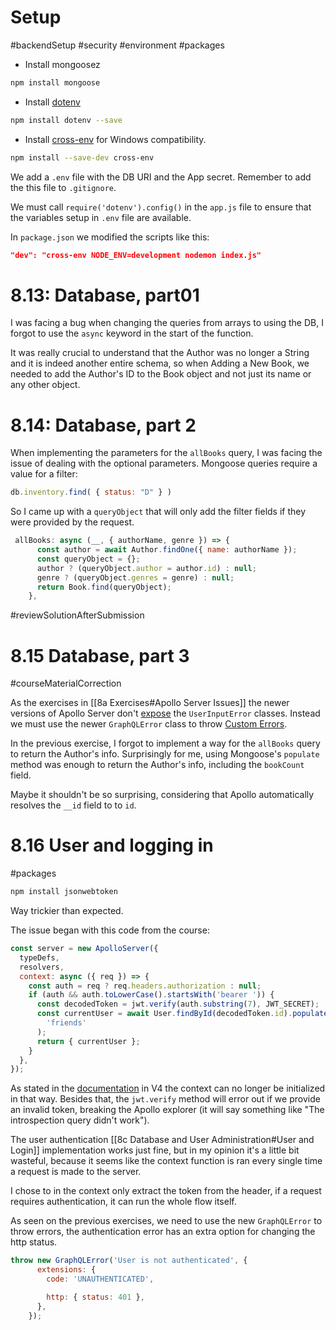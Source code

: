 # Setup
#backendSetup #security #environment #packages

- Install mongoosez
``` bash
npm install mongoose
```

- Install [dotenv](https://github.com/motdotla/dotenv)
```bash
npm install dotenv --save
```

- Install [cross-env](https://www.npmjs.com/package/cross-env) for Windows compatibility.

```bash
npm install --save-dev cross-env
```

We add a `.env` file with the DB URI and the App secret. Remember to add the this file to `.gitignore`.

We must call `require('dotenv').config()` in the `app.js` file to ensure that the variables setup in `.env` file are available.

In `package.json` we modified the scripts like this:

```json
"dev": "cross-env NODE_ENV=development nodemon index.js"
```


# 8.13: Database, part01

I was facing a bug when changing the queries from arrays to using the DB, I forgot to use the `async` keyword in the start of the function.

It was really crucial to understand that the Author was no longer a String and it is indeed another entire schema, so when Adding a New Book, we needed to add the Author's ID to the Book object and not just its name or  any other object.

# 8.14: Database, part 2

When implementing the parameters for the `allBooks` query,  I was facing the issue of dealing with the optional parameters. Mongoose queries require a value for a filter:

```js
db.inventory.find( { status: "D" } )
```

So I came up with a `queryObject` that will only add the filter fields if they were provided by the request.

```js
 allBooks: async (__, { authorName, genre }) => {
      const author = await Author.findOne({ name: authorName });
      const queryObject = {};
      author ? (queryObject.author = author.id) : null;
      genre ? (queryObject.genres = genre) : null;
      return Book.find(queryObject);
    },
```

#reviewSolutionAfterSubmission 

# 8.15 Database, part 3

#courseMaterialCorrection 

As the exercises in [[8a Exercises#Apollo Server Issues]] the newer versions of Apollo Server don't [expose](https://www.apollographql.com/docs/apollo-server/migration#built-in-error-classes) the `UserInputError` classes. Instead we must use the newer `GraphQLError` class to throw [Custom Errors](https://www.apollographql.com/docs/apollo-server/data/errors/#custom-errors). 

In the previous exercise, I forgot to implement a way for the `allBooks` query to return the Author's info. Surprisingly for me, using Mongoose's `populate` method was enough to return the Author's info, including the `bookCount` field.

Maybe it shouldn't be so surprising, considering that Apollo automatically resolves the `__id` field to to `id`.

# 8.16 User and logging in

#packages 

```bash
npm install jsonwebtoken
```

Way trickier than expected.

The issue began with this code from the course:

```js
const server = new ApolloServer({
  typeDefs,
  resolvers,
  context: async ({ req }) => {
    const auth = req ? req.headers.authorization : null;
    if (auth && auth.toLowerCase().startsWith('bearer ')) {
      const decodedToken = jwt.verify(auth.substring(7), JWT_SECRET);
      const currentUser = await User.findById(decodedToken.id).populate(
        'friends'
      );
      return { currentUser };
    }
  },
});
```

As stated in the [documentation](https://www.apollographql.com/docs/apollo-server/migration/#context-initialization-function) in V4 the context can no longer be initialized in that way. Besides that, the `jwt.verify` method will error out if we provide an invalid token, breaking the Apollo explorer (it will say something like "The introspection query didn't work").

The user authentication [[8c Database and User Administration#User and Login]] implementation works just fine, but in my opinion it's a little bit wasteful, because it seems like the context function is ran every single time a request is made to the server. 

I chose to in the context only extract the token from the header, if a request requires authentication, it can run the whole flow itself.

As seen on the previous exercises, we need to use the new `GraphQLError` to throw errors, the authentication error has an extra option for changing the http status.

```js
throw new GraphQLError('User is not authenticated', {
      extensions: {
        code: 'UNAUTHENTICATED',

        http: { status: 401 },
      },
    });
```